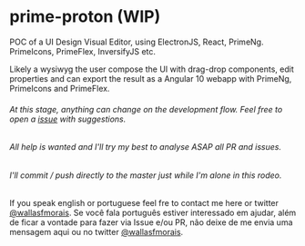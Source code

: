 # prime-proton (WIP)
POC of a UI Design Visual Editor, using ElectronJS, React, PrimeNg. PrimeIcons, PrimeFlex, InversifyJS etc. 

Likely a wysiwyg the user compose the UI with drag-drop components, edit properties and can export the result as a Angular 10 webapp with PrimeNg, PrimeIcons and PrimeFlex.

###### At this stage, anything can change on the development flow. Feel free to open a [issue](https://github.com/wallasfmorais/prime-proton/issues/new) with suggestions.

###### All help is wanted and I'll try my best to analyse ASAP all PR and issues.

###### I'll commit / push directly to the master just while I'm alone in this rodeo.

If you speak english or portuguese feel fre to contact me here or twitter [@wallasfmorais](https://twitter.com/wallasfmorais).
Se você fala português estiver interessado em ajudar, além de ficar a vontade para fazer via Issue e/ou PR, não deixe de me envia uma mensagem aqui ou no twitter [@wallasfmorais](https://twitter.com/wallasfmorais).
